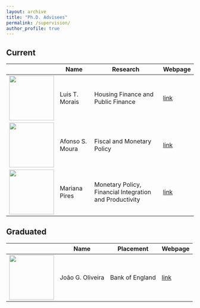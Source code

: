 ```yaml
---
layout: archive
title: "Ph.D. Advisees"
permalink: /supervision/
author_profile: true
---
```


## Current

|                                                                                  | Name            | Research                                                | Webpage                                                                                                                              |
|:--------------------------------------------------------------------------------:|-----------------|---------------------------------------------------------|--------------------------------------------------------------------------------------------------------------------------------------|
| <img src="https://luistelesm.github.io/assets/images/ltm-photo.jpg" width="120"> | Luis T. Morais  | Housing Finance and Public Finance                      | [link](https://luistelesm.github.io/)                                                                                                |
|  <img src="https://www.novasbe.unl.pt/Portals/0/Faculty/30585.jpg" width="120">  | Afonso S. Moura | Fiscal and Monetary Policy                              | [link](https://www.novasbe.unl.pt/en/faculty-research/faculty/faculty-detail/id/1245/afonso-s-moura)                                 |
|  <img src="https://www.novasbe.unl.pt/Portals/0/Faculty/25913.jpg" width="120">  | Mariana Pires   | Monetary Policy, Financial Integration and Productivity | [link](https://www.novasbe.unl.pt/en/programs/phds/phd-in-economics-finance/phd-students/current-phd-students/id/1196/mariana-pires) |


## Graduated

|                                                                                                                                                                                                    | Name             | Placement       | Webpage                                |
|:--------------------------------------------------------------------------------------------------------------------------------------------------------------------------------------------------:|------------------|-----------------|----------------------------------------|
| <img src="https://static.wixstatic.com/media/625041_8e3352426f824e28939a2c16332c44d2~mv2.png/v1/fill/w_604,h_1000,al_c,q_90,enc_auto/625041_8e3352426f824e28939a2c16332c44d2~mv2.png" width="120"> | João G. Oliveira | Bank of England | [link](https://www.joaogoliveira.com/) |

